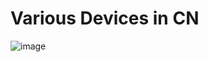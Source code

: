 # Various Devices in CN

![image](https://user-images.githubusercontent.com/77873383/173189826-8d213e70-abc1-43f6-bd56-1f1cd331626f.png)



